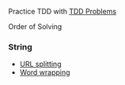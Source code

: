 Practice TDD with [TDD Problems](https://sites.google.com/site/tddproblems/)

Order of Solving
### String
* [URL splitting](./string-url_splitting/README.md)
* [Word wrapping](./string-word_wrapping/README.md)
